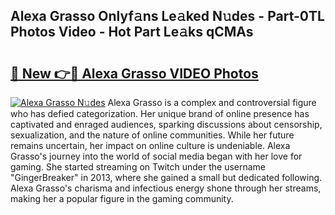 ## Alexa Grasso Onlyf𝚊ns Le𝚊ked N𝚞des - Part-0TL Photos Video - Hot Part Le𝚊ks qCMAs

# <h2><a href="http://ab89009.deff.icu/?id=Alexa+Grasso">🔗 New 👉🔴 Alexa Grasso VIDEO Photos</a></h2>

[![Alexa Grasso N𝚞des](https://i.imgur.com/rIISA9y.gif)](http://ab89009.deff.icu/?id=Alexa+Grasso)
Alexa Grasso is a complex and controversial figure who has defied categorization. Her unique brand of online presence has captivated and enraged audiences, sparking discussions about censorship, sexualization, and the nature of online communities. While her future remains uncertain, her impact on online culture is undeniable. Alexa Grasso's journey into the world of social media began with her love for gaming. She started streaming on Twitch under the username "GingerBreaker" in 2013, where she gained a small but dedicated following. Alexa Grasso's charisma and infectious energy shone through her streams, making her a popular figure in the gaming community.
